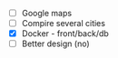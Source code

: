 - [ ] Google maps
- [ ] Compire several cities
- [x] Docker - front/back/db
- [ ] Better design (no)
